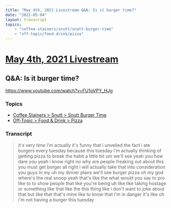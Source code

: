 ```yaml
---
title: "May 4th, 2021 Livestream Q&A: Is it burger time?"
date: "2021-05-04"
layout: transcript
topics:
    - "coffee-stainers/snutt/snutt-burger-time"
    - "off-topic/food-drink/pizza"
---
```

# [May 4th, 2021 Livestream](../2021-05-04.md)
## Q&A: Is it burger time?
https://www.youtube.com/watch?v=FU1oVPY_HJg

### Topics
* [Coffee Stainers > Snutt > Snutt Burger Time](../topics/coffee-stainers/snutt/snutt-burger-time.md)
* [Off-Topic > Food & Drink > Pizza](../topics/off-topic/food-drink/pizza.md)

### Transcript

> it's very time i'm actually it's funny that i unveiled the fact i ate burgers every tuesday because this tuesday i'm actually thinking of getting pizza to break the habit a little bit um we'll see yeah you how dare you yeah i know right no why are people freaking out about this you must get borger all right i will actually take that into consideration you guys in my uh my dinner plans we'll see burger pizza oh my god where's the real snoop yeah that's like the what would you say to pro like to to show people that like you're being uh like like taking hostage or something like that like the this thing like i don't want to joke about that but like that that's mine like to know that i'm in danger it's like oh i'm not having a burger this tuesday
